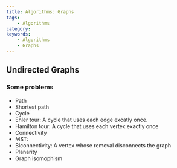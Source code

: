 ```yaml
---
title: Algorithms: Graphs
tags:
    - Algorithms
category: 
keywords:
	- Algorithms
	- Graphs
---
```


## Undirected Graphs

### Some problems

* Path
* Shortest path
* Cycle
* Ehler tour: A cycle that uses each edge excatly once.
* Hamilton tour: A cycle that uses each vertex exactly once
* Connectivity
* MST:
* Biconnectivity: A vertex whose removal disconnects the graph
* Planarity
* Graph isomophism
<!--stackedit_data:
eyJoaXN0b3J5IjpbNzIxNzQ5ODkyLDk3NDcxMjAxNF19
-->